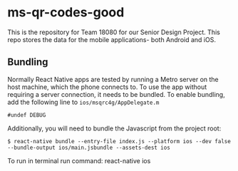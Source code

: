 # ms-qr-codes-good

This is the repository for Team 18080 for our Senior Design Project. This repo stores the data for the mobile applications- both Android and iOS.

## Bundling
Normally React Native apps are tested by running a Metro server on the host
machine, which the phone connects to. To use the app without requiring a server
connection, it needs to be bundled. To enable bundling, add the following
line to `ios/msqrc4g/AppDelegate.m`

```
#undef DEBUG
```

Additionally, you will need to bundle the Javascript from the project root:

```
$ react-native bundle --entry-file index.js --platform ios --dev false --bundle-output ios/main.jsbundle --assets-dest ios
```
To run in terminal run command:
react-native ios


